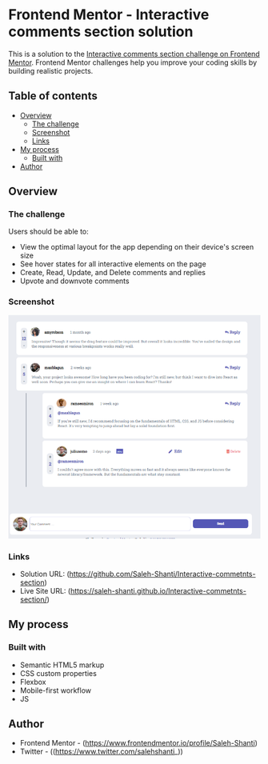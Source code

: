 # Frontend Mentor - Interactive comments section solution

This is a solution to the [Interactive comments section challenge on Frontend Mentor](https://www.frontendmentor.io/challenges/interactive-comments-section-iG1RugEG9). Frontend Mentor challenges help you improve your coding skills by building realistic projects.

## Table of contents

- [Overview](#overview)
  - [The challenge](#the-challenge)
  - [Screenshot](#screenshot)
  - [Links](#links)
- [My process](#my-process)
  - [Built with](#built-with)
- [Author](#author)

## Overview

### The challenge

Users should be able to:

- View the optimal layout for the app depending on their device's screen size
- See hover states for all interactive elements on the page
- Create, Read, Update, and Delete comments and replies
- Upvote and downvote comments

### Screenshot

![](./screenshot.png)

### Links

- Solution URL: (https://github.com/Saleh-Shanti/Interactive-commetnts-section)
- Live Site URL: (https://saleh-shanti.github.io/Interactive-commetnts-section/)

## My process

### Built with

- Semantic HTML5 markup
- CSS custom properties
- Flexbox
- Mobile-first workflow
- JS

## Author

- Frontend Mentor - (https://www.frontendmentor.io/profile/Saleh-Shanti)
- Twitter - ((https://www.twitter.com/salehshanti_))
